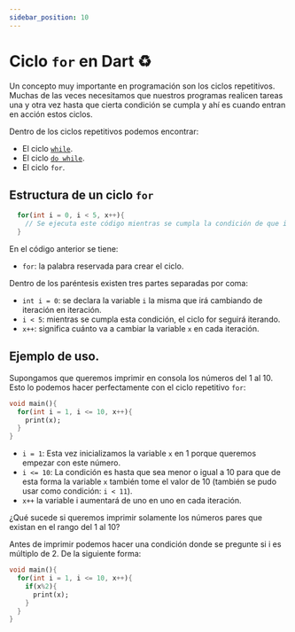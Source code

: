 ```yaml
---
sidebar_position: 10
---
```


# Ciclo `for` en Dart ♻️

Un concepto muy importante en programación son los ciclos repetitivos. Muchas de las veces necesitamos que nuestros programas realicen tareas una y otra vez hasta que cierta condición se cumpla y ahí es cuando entran en acción estos ciclos.

Dentro de los ciclos repetitivos podemos encontrar:
- El ciclo [`while`](https://codingtube.dev/docs/dart/ciclo-while-y-do-while-en-dart).
- El ciclo [`do while`](https://codingtube.dev/docs/dart/ciclo-while-y-do-while-en-dart).
- El ciclo `for`.

## Estructura de un ciclo `for`

```dart
  for(int i = 0, i < 5, x++){
    // Se ejecuta este código mientras se cumpla la condición de que i < 5
  }
```

En el código anterior se tiene:
- `for`: la palabra reservada para crear el ciclo. 

Dentro de los paréntesis existen tres partes separadas por coma:
- `int i = 0`: se declara la variable `i` la misma que irá cambiando de iteración en iteración.
- `i < 5`: mientras se cumpla esta condición, el ciclo for seguirá iterando.
- `x++`: significa cuánto va a cambiar la variable `x` en cada iteración.

## Ejemplo de uso.

Supongamos que queremos imprimir en consola los números del 1 al 10.  Esto lo podemos hacer perfectamente con el ciclo repetitivo `for`:

```dart
void main(){
  for(int i = 1, i <= 10, x++){
    print(x);
  }
}
```

- `i = 1`: Esta vez inicializamos la variable `x` en 1 porque queremos empezar con este número.
- `i <= 10`: La condición es hasta que sea menor o igual a 10 para que de esta forma la variable `x` también tome el valor de 10 (también se pudo usar como condición: `i < 11`).
- `x++` la variable i aumentará de uno en uno en cada iteración.

¿Qué sucede si queremos imprimir solamente los números pares que existan en el rango del 1 al 10?

Antes de imprimir podemos hacer una condición donde se pregunte si i es múltiplo de 2. De la siguiente forma:

```dart
void main(){
  for(int i = 1, i <= 10, x++){
    if(x%2){
      print(x);
    }
  }
}
```